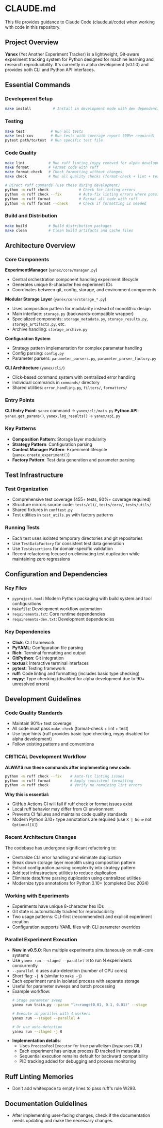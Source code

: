 # CLAUDE.md

This file provides guidance to Claude Code (claude.ai/code) when working with code in this repository.

## Project Overview

**Yanex** (Yet Another Experiment Tracker) is a lightweight, Git-aware experiment tracking system for Python designed for machine learning and research reproducibility. It's currently in alpha development (v0.1.0) and provides both CLI and Python API interfaces.

## Essential Commands

### Development Setup
```bash
make install          # Install in development mode with dev dependencies
```

### Testing
```bash
make test            # Run all tests
make test-cov        # Run tests with coverage report (90%+ required)
pytest path/to/test  # Run specific test file
```

### Code Quality
```bash
make lint           # Run ruff linting (mypy removed for alpha development)
make format         # Format code with ruff
make format-check   # Check formatting without changes
make check          # Run all quality checks (format-check + lint + test)

# Direct ruff commands (use these during development)
python -m ruff check              # Check for linting errors
python -m ruff check --fix        # Auto-fix linting errors where possible
python -m ruff format             # Format all code with ruff
python -m ruff format --check     # Check if formatting is needed
```

### Build and Distribution
```bash
make build          # Build distribution packages
make clean          # Clean build artifacts and cache files
```

## Architecture Overview

### Core Components

**ExperimentManager** (`yanex/core/manager.py`)
- Central orchestration component handling experiment lifecycle
- Generates unique 8-character hex experiment IDs
- Coordinates between git, config, storage, and environment components

**Modular Storage Layer** (`yanex/core/storage_*.py`)
- Uses composition pattern for modularity instead of monolithic design
- Main interface: `storage.py` (backwards-compatible wrapper)
- Specialized components: `storage_metadata.py`, `storage_results.py`, `storage_artifacts.py`, etc.
- Archive handling: `storage_archive.py`

**Configuration System**
- Strategy pattern implementation for complex parameter handling
- Config parsing: `config.py`
- Parameter parsers: `parameter_parsers.py`, `parameter_parser_factory.py`

**CLI Architecture** (`yanex/cli/`)
- Click-based command system with centralized error handling
- Individual commands in `commands/` directory
- Shared utilities: `error_handling.py`, `filters/`, `formatters/`

### Entry Points

**CLI Entry Point**: `yanex` command → `yanex/cli/main.py`
**Python API**: `yanex.get_params()`, `yanex.log_results()` → `yanex/api.py`

### Key Patterns

- **Composition Pattern**: Storage layer modularity
- **Strategy Pattern**: Configuration parsing
- **Context Manager Pattern**: Experiment lifecycle (`yanex.create_experiment()`)
- **Factory Pattern**: Test data generation and parameter parsing

## Test Infrastructure

### Test Organization
- Comprehensive test coverage (455+ tests, 90%+ coverage required)
- Structure mirrors source code: `tests/cli/`, `tests/core/`, `tests/utils/`
- Shared fixtures in `conftest.py`
- Test utilities in `test_utils.py` with factory patterns

### Running Tests
- Each test uses isolated temporary directories and git repositories
- Use `TestDataFactory` for consistent test data generation
- Use `TestAssertions` for domain-specific validation
- Recent refactoring focused on eliminating test duplication while maintaining zero regressions

## Configuration and Dependencies

### Key Files
- `pyproject.toml`: Modern Python packaging with build system and tool configurations
- `Makefile`: Development workflow automation
- `requirements.txt`: Core runtime dependencies
- `requirements-dev.txt`: Development dependencies

### Key Dependencies
- **Click**: CLI framework
- **PyYAML**: Configuration file parsing  
- **Rich**: Terminal formatting and output
- **GitPython**: Git integration
- **textual**: Interactive terminal interfaces
- **pytest**: Testing framework
- **ruff**: Code linting and formatting (includes basic type checking)
- **mypy**: Type checking (disabled for alpha development due to 90+ unresolved errors)

## Development Guidelines

### Code Quality Standards
- Maintain 90%+ test coverage
- All code must pass `make check` (format-check + lint + test)
- Use type hints (ruff provides basic type checking, mypy disabled for alpha development)
- Follow existing patterns and conventions

### CRITICAL Development Workflow
**ALWAYS run these commands after implementing new code:**
```bash
python -m ruff check --fix    # Auto-fix linting issues
python -m ruff format         # Apply consistent formatting
python -m ruff check          # Verify no remaining lint errors
```

**Why this is essential:**
- GitHub Actions CI will fail if ruff check or format issues exist
- Local ruff behavior may differ from CI environment
- Prevents CI failures and maintains code quality standards
- Modern Python 3.10+ type annotations are required (use `X | None` not `Optional[X]`)

### Recent Architecture Changes
The codebase has undergone significant refactoring to:
- Centralize CLI error handling and eliminate duplication
- Break down storage layer monolith using composition pattern
- Extract configuration parsing complexity into strategy pattern
- Add test infrastructure utilities to reduce duplication
- Eliminate date/time parsing duplication using centralized utilities
- Modernize type annotations for Python 3.10+ (completed Dec 2024)

### Working with Experiments
- Experiments have unique 8-character hex IDs
- Git state is automatically tracked for reproducibility
- Two usage patterns: CLI-first (recommended) and explicit experiment creation
- Configuration supports YAML files with CLI parameter overrides

### Parallel Experiment Execution
- **New in v0.5.0**: Run multiple experiments simultaneously on multi-core systems
- Use `yanex run --staged --parallel N` to run N experiments concurrently
- `--parallel 0` uses auto-detection (number of CPU cores)
- Short flag: `-j N` (similar to `make -j`)
- Each experiment runs in isolated process with separate storage
- Useful for parameter sweeps and batch processing
- Example workflow:
  ```bash
  # Stage parameter sweep
  yanex run train.py --param "lr=range(0.01, 0.1, 0.01)" --stage

  # Execute in parallel with 4 workers
  yanex run --staged --parallel 4

  # Or use auto-detection
  yanex run --staged -j 0
  ```
- **Implementation details**:
  - Uses `ProcessPoolExecutor` for true parallelism (bypasses GIL)
  - Each experiment has unique process ID tracked in metadata
  - Sequential execution remains default for backward compatibility
  - PID tracking added for debugging and process monitoring

## Ruff Linting Memories

- Don't add whitespace to empty lines to pass ruff's rule W293. 

## Documentation Guidelines

- After implementing user-facing changes, check if the documentation needs updating and make the necessary changes.